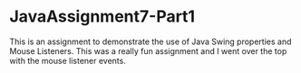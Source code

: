 # JavaAssignment7-Part1

This is an assignment to demonstrate the use of Java Swing properties and Mouse Listeners. This was a really fun assignment and I went over the top with the mouse listener events.
